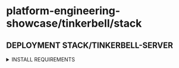 # platform-engineering-showcase/tinkerbell/stack

## DEPLOYMENT STACK/TINKERBELL-SERVER

<details><summary>INSTALL REQUIREMENTS</summary>

### INSTALL REQUIREMENTS

```bash
sudo apt update -y && sudo apt upgrade -y
sudo apt install build-essential procps curl file git -y
```

### INSTALL BREW

```bash
NONINTERACTIVE=1
/bin/bash -c "$(curl -fsSL https://raw.githubusercontent.com/Homebrew/install/HEAD/install.sh)"

echo >> ${HOME}/.bashrc
echo 'eval "$(/home/linuxbrew/.linuxbrew/bin/brew shellenv)"' >> ${HOME}/.bashrc
eval "$(/home/linuxbrew/.linuxbrew/bin/brew shellenv)"
```


### INSTALL TASK

```bash
brew install go-task/tap/go-task gum
brew install kubectl helm k9s
```

</details>
